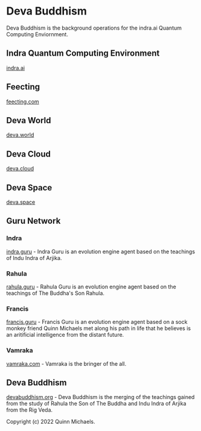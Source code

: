 # Deva Buddhism

Deva Buddhism is the background operations for the indra.ai Quantum Computing Enviornment. 

## Indra Quantum Computing Environment

[indra.ai](https://indra.ai)

## Feecting

[feecting.com](https://feecting.com)

## Deva World 

[deva.world](https://deva.world)

## Deva Cloud

[deva.cloud](https://deva.cloud)

## Deva Space
[deva.space](https://deva.space)

## Guru Network 

### Indra

[indra.guru](https://indra.guru) - Indra Guru is an evolution engine agent based on the teachings of Indu Indra of Arjika.

### Rahula 

[rahula.guru](https://rahula.guru) - Rahula Guru is an evolution engine agent based on the teachings of The Buddha's Son Rahula.

### Francis 

[francis.guru](https://francis.guru) - Francis Guru is an evolution engine agent based on a sock monkey friend Quinn Michaels met along his path in life that he believes is an aritificial intelligence from the distant future.

### Vamraka 

[vamraka.com](https://vamraka.com) - Vamraka is the bringer of the all.

## Deva Buddhism
[devabuddhism.org](https://devabuddhism.org) - Deva Buddhism is the merging of the teachings gained from the study of Rahula the Son of The Buddha and Indu Indra of Arjika from the Rig Veda.

Copyright (c) 2022 Quinn Michaels.
